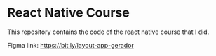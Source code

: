 # React Native Course

This repository contains the code of the react native course that I did.

Figma link: https://bit.ly/layout-app-gerador
